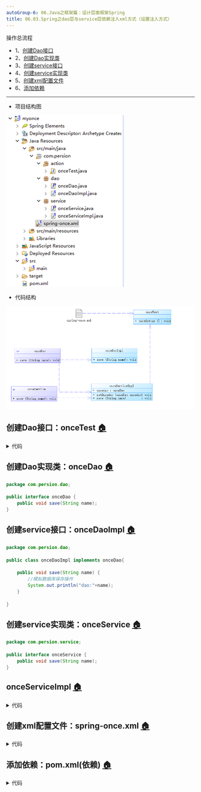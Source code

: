 ```yaml
---
autoGroup-6: 06.Java之框架篇：设计层面框架Spring
title: 06.03.Spring之dao层与service层依赖注入xml方式（设置注入方式）
---
```


操作总流程
- 1、[创建Dao接口](#java-01)
- 2、[创建Dao实现类](#java-02)
- 3、[创建service接口](#java-03)
- 4、[创建service实现类](#java-04)
- 5、[创建xml配置文件](#java-05)
- 6、[添加依赖](#java-06)

----------
- 项目结构图

![](./image/06.03-1.png)

- 代码结构

![](./image/06.03-2.png)

## 创建Dao接口：onceTest <a name="java-01" href="#" >:house:</a>

<details>
<summary>代码</summary>

```java
package com.persion.action;

import org.junit.Test;
import org.junit.runner.RunWith;
import org.junit.runners.BlockJUnit4ClassRunner;
import org.springframework.context.ApplicationContext;
import org.springframework.context.support.ClassPathXmlApplicationContext;

import com.persion.service.onceService;

@RunWith(BlockJUnit4ClassRunner.class)
public class onceTest{
	@Test
	public void testSetter() {
		// 1、读取配置文件实例化一个IOC容器
        ApplicationContext context = new ClassPathXmlApplicationContext("spring-once.xml");
        // 2、从容器中获取Bean，注意此处完全“面向接口编程，而不是面向实现”
		onceService sevice=context.getBean("onceService", onceService.class);
		sevice.save("这是保存数据");
	}
}

```

</details>

## 创建Dao实现类：onceDao <a name="java-02" href="#" >:house:</a>
```java
package com.persion.dao;

public interface onceDao {
	public void save(String name);
}

```
## 创建service接口：onceDaoImpl <a name="java-03" href="#" >:house:</a>
```java
package com.persion.dao;

public class onceDaoImpl implements onceDao{

	public void save(String name) {
		//模拟数据库保存操作
		System.out.println("dao:"+name);
	}
	
}

```
## 创建service实现类：onceService <a name="java-04" href="#" >:house:</a>
```java
package com.persion.service;

public interface onceService {
	public void save(String name);
}

```
## onceServiceImpl <a name="java-05" href="#" >:house:</a>

<details>
<summary>代码</summary>

```java
package com.persion.service;

import com.persion.dao.onceDao;

public class onceServiceImpl implements onceService{
	
	private onceDao oncedao;
	//设置注入
	public void setOncedao(onceDao oncedao) {
		this.oncedao = oncedao;
	}

	public void save(String name) {
		//模拟业务操作
		System.out.println("service:"+name);
		name = name+","+this.hashCode();
		oncedao.save(name);
	}

}
```

</details>

## 创建xml配置文件：spring-once.xml <a name="java-06" href="#" >:house:</a>

<details>
<summary>代码</summary>

```xml
<?xml version="1.0" encoding="UTF-8"?>
<beans xmlns="http://www.springframework.org/schema/beans"
	xmlns:xsi="http://www.w3.org/2001/XMLSchema-instance"
	xsi:schemaLocation="http://www.springframework.org/schema/beans
	http://www.springframework.org/schema/beans/spring-beans.xsd">
	
	<bean id="onceService" class="com.persion.service.onceServiceImpl">
		<property name="oncedao" ref="onceDao"></property>
	</bean>
	<bean id="onceDao" class="com.persion.dao.onceDaoImpl"></bean>

</beans>
```

</details>

## 添加依赖：pom.xml(依赖) <a name="java-07" href="#" >:house:</a>

<details>
<summary>代码</summary>

```xml
<project xmlns="http://maven.apache.org/POM/4.0.0" xmlns:xsi="http://www.w3.org/2001/XMLSchema-instance"
  xsi:schemaLocation="http://maven.apache.org/POM/4.0.0 http://maven.apache.org/maven-v4_0_0.xsd">
  <modelVersion>4.0.0</modelVersion>
  <groupId>com.persion.mytest</groupId>
  <artifactId>myocne</artifactId>
  <packaging>war</packaging>
  <version>0.0.1-SNAPSHOT</version>
  <name>myocne Maven Webapp</name>
  <url>http://maven.apache.org</url>
  <dependencies>
    <dependency>
	    <groupId>junit</groupId>
	    <artifactId>junit</artifactId>
	    <version>4.12</version>
	    <scope>test</scope>
	</dependency>
    <dependency>
	    <groupId>javax.servlet</groupId>
	    <artifactId>javax.servlet-api</artifactId>
	    <version>4.0.0</version>
	    <scope>provided</scope>
	</dependency>
	<!-- https://mvnrepository.com/artifact/org.springframework/spring-context -->
	<dependency>
	    <groupId>org.springframework</groupId>
	    <artifactId>spring-context</artifactId>
	    <version>4.3.11.RELEASE</version>
	</dependency>
	
	
  </dependencies>
  <build>
    <finalName>myocne</finalName>
  </build>
</project>
```

</details>